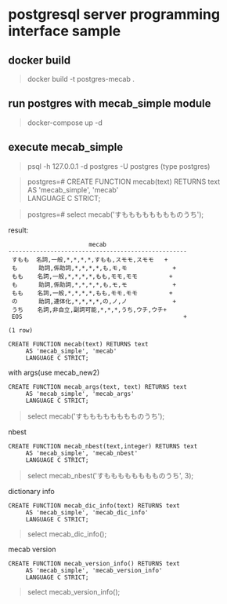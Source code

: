 # postgresql server programming interface sample

## docker build

> docker build -t postgres-mecab .

## run postgres with mecab_simple module

> docker-compose up -d

## execute mecab_simple

> psql -h 127.0.0.1 -d postgres -U postgres
(type postgres)

> postgres=# CREATE FUNCTION mecab(text) RETURNS text \
     AS 'mecab_simple', 'mecab' \
     LANGUAGE C STRICT;

> postgres=# select mecab('すもももももももものうち');

result:
```
                       mecab
---------------------------------------------------
 すもも  名詞,一般,*,*,*,*,すもも,スモモ,スモモ   +
 も      助詞,係助詞,*,*,*,*,も,モ,モ             +
 もも    名詞,一般,*,*,*,*,もも,モモ,モモ         +
 も      助詞,係助詞,*,*,*,*,も,モ,モ             +
 もも    名詞,一般,*,*,*,*,もも,モモ,モモ         +
 の      助詞,連体化,*,*,*,*,の,ノ,ノ             +
 うち    名詞,非自立,副詞可能,*,*,*,うち,ウチ,ウチ+
 EOS                                              +

(1 row)
```

```
CREATE FUNCTION mecab(text) RETURNS text
     AS 'mecab_simple', 'mecab'
     LANGUAGE C STRICT;
```

with args(use mecab_new2)
```
CREATE FUNCTION mecab_args(text, text) RETURNS text
     AS 'mecab_simple', 'mecab_args'
     LANGUAGE C STRICT;
```
> select mecab('すもももももももものうち');

nbest
```
CREATE FUNCTION mecab_nbest(text,integer) RETURNS text
     AS 'mecab_simple', 'mecab_nbest'
     LANGUAGE C STRICT;
```
> select mecab_nbest('すもももももももものうち', 3);

dictionary info
```
CREATE FUNCTION mecab_dic_info(text) RETURNS text
     AS 'mecab_simple', 'mecab_dic_info'
     LANGUAGE C STRICT;
```
> select mecab_dic_info();

mecab version
```
CREATE FUNCTION mecab_version_info() RETURNS text
     AS 'mecab_simple', 'mecab_version_info'
     LANGUAGE C STRICT;
```

> select mecab_version_info();